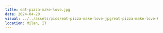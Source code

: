 ```yaml
---
title: eat-pizza-make-love.jpg
date: 2024-04-20
visual: ../../assets/pics/eat-pizza-make-love-jpg/eat-pizza-make-love-07a218b28fjpg
location: Milan, IT
---
```

